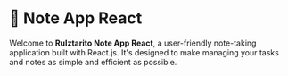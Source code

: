 # 📓 Note App React

Welcome to **Rulztarito Note App React**, a user-friendly note-taking application built with React.js. It's designed to make managing your tasks and notes as simple and efficient as possible.